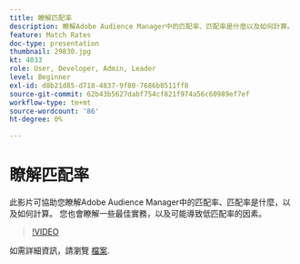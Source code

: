 ```yaml
---
title: 瞭解匹配率
description: 瞭解Adobe Audience Manager中的匹配率、匹配率是什麼以及如何計算。 也瞭解最佳實務，以及導致低匹配率的因素。
feature: Match Rates
doc-type: presentation
thumbnail: 29830.jpg
kt: 4033
role: User, Developer, Admin, Leader
level: Beginner
exl-id: d8b21d85-d718-4837-9f80-7686b8511ff8
source-git-commit: 62b43b5627dabf754cf821f974a56c60989ef7ef
workflow-type: tm+mt
source-wordcount: '86'
ht-degree: 0%

---
```


# 瞭解匹配率

此影片可協助您瞭解Adobe Audience Manager中的匹配率、匹配率是什麼，以及如何計算。 您也會瞭解一些最佳實務，以及可能導致低匹配率的因素。

>[!VIDEO](https://video.tv.adobe.com/v/29830/?quality=12)

如需詳細資訊，請瀏覽 [檔案](https://experienceleague.adobe.com/docs/audience-manager/user-guide/features/addressable-audiences.html).
